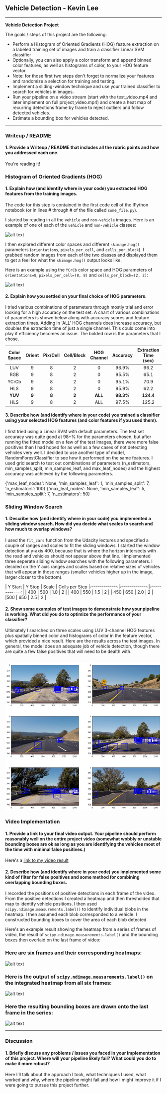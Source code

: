 ## Vehicle Detection - Kevin Lee

---

**Vehicle Detection Project**

The goals / steps of this project are the following:

* Perform a Histogram of Oriented Gradients (HOG) feature extraction on a labeled training set of images and train a classifier Linear SVM classifier
* Optionally, you can also apply a color transform and append binned color features, as well as histograms of color, to your HOG feature vector. 
* Note: for those first two steps don't forget to normalize your features and randomize a selection for training and testing.
* Implement a sliding-window technique and use your trained classifier to search for vehicles in images.
* Run your pipeline on a video stream (start with the test_video.mp4 and later implement on full project_video.mp4) and create a heat map of recurring detections frame by frame to reject outliers and follow detected vehicles.
* Estimate a bounding box for vehicles detected.

[//]: # (Image References)
[image1]: ./examples/car_not_car.png
[image2]: ./examples/HOG_example.jpg
[image4]: ./writeup_imgs/windows.png
[image21]: ./examples/sliding_window.jpg
[image5]: ./examples/bboxes_and_heat.png
[image6]: ./examples/labels_map.png
[image7]: ./examples/output_bboxes.png
[video1]: ./project_video.mp4

---
### Writeup / README

#### 1. Provide a Writeup / README that includes all the rubric points and how you addressed each one.

You're reading it!

### Histogram of Oriented Gradients (HOG)

#### 1. Explain how (and identify where in your code) you extracted HOG features from the training images.

The code for this step is contained in the first code cell of the IPython notebook (or in lines # through # of the file called `some_file.py`).  

I started by reading in all the `vehicle` and `non-vehicle` images.  Here is an example of one of each of the `vehicle` and `non-vehicle` classes:

![alt text][image1]

I then explored different color spaces and different `skimage.hog()` parameters (`orientations`, `pixels_per_cell`, and `cells_per_block`).  I grabbed random images from each of the two classes and displayed them to get a feel for what the `skimage.hog()` output looks like.

Here is an example using the `YCrCb` color space and HOG parameters of `orientations=8`, `pixels_per_cell=(8, 8)` and `cells_per_block=(2, 2)`:


![alt text][image2]

#### 2. Explain how you settled on your final choice of HOG parameters.

I tried various combinations of parameters through mostly trial and error looking for a high accuracy on the test set.  A chart of various combinations of parameters is shown below along with accuracy scores and feature extraction times.  Adding in 'ALL' HOG channels does increase accuracy, but doubles the extraction time of just a single channel.  This could come into play if efficiency becomes an issue.  The bolded row is the parameters that I chose.

| Color Space| Orient| Pix/Cell | Cell/Block | HOG Channel | Accuracy | Extraction Time (sec) |
|:-------------:|:-------------:|:-------------:| :-------------:| :-------------:| :-------------:| :-------------:|
| LUV   	| 9      | 8		| 2			| 0			| 96.9% | 96.2 |
| RGB   	| 9      | 8		| 2			| 0			| 95.5% | 65.1 |
| YCrCb   	| 9      | 8		| 2			| 0			| 95.1% | 70.9 |
| HLS   	| 9      | 8		| 2			| 0			| 95.9% | 62.2 |
| **YUV**  		| **9**      | **8**		| **2**			| **ALL**		| **98.3%** | **124.4** |
| HLS  		| 9      | 8		| 2			| ALL		| 97.5% | 125.2 |


#### 3. Describe how (and identify where in your code) you trained a classifier using your selected HOG features (and color features if you used them).

I first tried using a Linear SVM with default parameters.  The test set accuracy was quite good at 98+% for the parameters chosen, but after running the fitted model on a few of the test images, there were more false positives than I had hoped for as well as a few cases of not detecting vehicles very well.  I decided to use another type of model, RandomForestClassifier to see how it performed on the same features.  I used grid search to test out combinations of parameters (n_estimators, min_samples_split, min_samples_leaf, and max_leaf_nodes) and the highest accuracy was achieved by the following parameters.

{'max_leaf_nodes': None, 'min_samples_leaf': 1, 'min_samples_split': 7, 'n_estimators': 100}
{'max_leaf_nodes': None, 'min_samples_leaf': 5, 'min_samples_split': 7, 'n_estimators': 50}

### Sliding Window Search

#### 1. Describe how (and identify where in your code) you implemented a sliding window search.  How did you decide what scales to search and how much to overlap windows?

I used the `fit_cars` function from the Udacity lectures and specified a couple of ranges and scales to fit the sliding windows.  I started the window detection at y-axis 400, because that is where the horizon intersects with the road and vehicles should not appear above that line.  I implemented three seperate sliding window searches with the following parameters.  I decided on the Y axis ranges and scales based on relative sizes of vehicles that will appear in those ranges (smaller vehicles higher up in the image, larger closer to the bottom).

| Y Start | Y Stop | Scale | Cells per Step
|:-------------:|:-------------:|:-------------:|
| 400	| 500    | 1.0		| 2 |
| 400  	| 550     | 1.5		| 2 |
| 450   	| 650      | 2.0		| 2 |
|500 	| 650	| 2.5	| 2 |

#### 2. Show some examples of test images to demonstrate how your pipeline is working.  What did you do to optimize the performance of your classifier?

Ultimately I searched on three scales using LUV 3-channel HOG features plus spatially binned color and histograms of color in the feature vector, which provided a nice result.  Here are the results across the test images.  In general, the model does an adequate job of vehicle detection, though there are quite a few false positives that will need to be dealth with.

![alt text][image4]
---

### Video Implementation

#### 1. Provide a link to your final video output.  Your pipeline should perform reasonably well on the entire project video (somewhat wobbly or unstable bounding boxes are ok as long as you are identifying the vehicles most of the time with minimal false positives.)
Here's a [link to my video result](./project_video.mp4)


#### 2. Describe how (and identify where in your code) you implemented some kind of filter for false positives and some method for combining overlapping bounding boxes.

I recorded the positions of positive detections in each frame of the video.  From the positive detections I created a heatmap and then thresholded that map to identify vehicle positions.  I then used `scipy.ndimage.measurements.label()` to identify individual blobs in the heatmap.  I then assumed each blob corresponded to a vehicle.  I constructed bounding boxes to cover the area of each blob detected.  

Here's an example result showing the heatmap from a series of frames of video, the result of `scipy.ndimage.measurements.label()` and the bounding boxes then overlaid on the last frame of video:

### Here are six frames and their corresponding heatmaps:

![alt text][image5]

### Here is the output of `scipy.ndimage.measurements.label()` on the integrated heatmap from all six frames:
![alt text][image6]

### Here the resulting bounding boxes are drawn onto the last frame in the series:
![alt text][image7]



---

### Discussion

#### 1. Briefly discuss any problems / issues you faced in your implementation of this project.  Where will your pipeline likely fail?  What could you do to make it more robust?

Here I'll talk about the approach I took, what techniques I used, what worked and why, where the pipeline might fail and how I might improve it if I were going to pursue this project further.  

